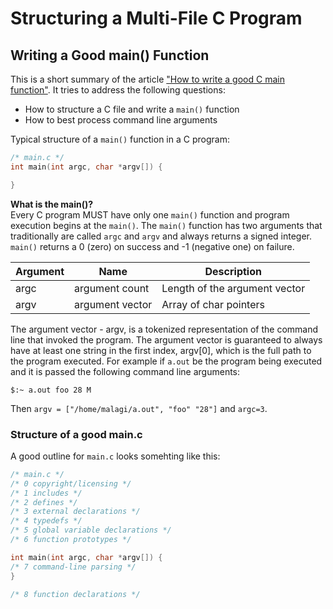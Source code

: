 # Structuring a Multi-File C Program

## Writing a Good main() Function

This is a short summary of the article ["How to write a good C main function"](https://opensource.com/article/19/5/how-write-good-c-main-function). It tries to address the following questions:

* How to structure a C file and write a ```main()``` function
* How to best process command line arguments

Typical structure of a ```main()``` function in a C program:

```C
/* main.c */
int main(int argc, char *argv[]) {

}
```

**What is the main()?**  
Every C program MUST have only one ```main()``` function and program execution begins at the ```main()```. The ```main()``` function has two arguments that traditionally are called ```argc``` and ```argv``` and always returns a signed integer.  ```main()``` returns a 0 (zero) on success and -1 (negative one) on failure.

| Argument | Name            | Description                   |
|----------|-----------------|-------------------------------|
| argc     | argument count  | Length of the argument vector |
| argv     | argument vector | Array of char pointers        |

The argument vector - argv, is a tokenized representation of the command line that invoked the program. The argument vector is guaranteed to always have at least one string in the first index, argv[0], which is the full path to the program executed. For example if ```a.out``` be the program being executed and it is passed the following command line arguments:

```Console
$:~ a.out foo 28 M
```
Then ```argv = ["/home/malagi/a.out", "foo" "28"]``` and ```argc=3```.

### Structure of a good main.c

A good outline for ```main.c``` looks somehting like this:

```C
/* main.c */
/* 0 copyright/licensing */
/* 1 includes */
/* 2 defines */
/* 3 external declarations */
/* 4 typedefs */
/* 5 global variable declarations */
/* 6 function prototypes */

int main(int argc, char *argv[]) {
/* 7 command-line parsing */
}

/* 8 function declarations */
```

